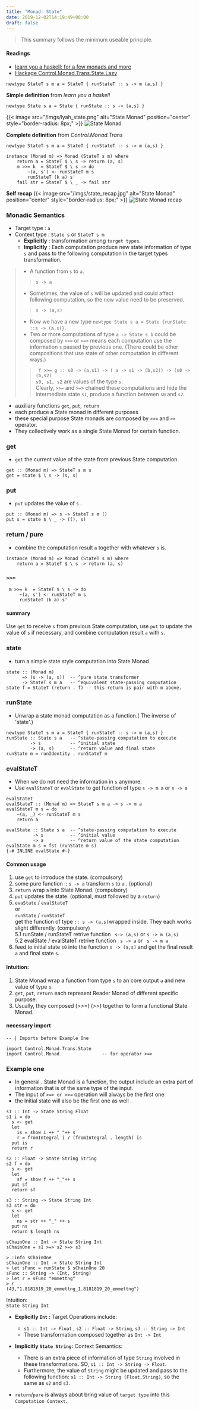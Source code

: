 ```yaml
---
title: "Monad: State"
date: 2019-12-02T14:19:49+08:00
draft: false 
---
```

> This summary follows the minimum useable principle.

#### Readings
- [learn you a haskell: for a few monads and more](http://learnyouahaskell.com/for-a-few-monads-more)
- [Hackage Control.Monad.Trans.State.Lazy](http://hackage.haskell.org/package/transformers-0.5.4.0/docs/src/Control-Monad-Trans-State-Lazy.html#StateT)

``` 
newtype StateT s m a = StateT { runStateT :: s -> m (a,s) }
```

**Simple definition** from *learn you a haskell*
```
newtype State s a = State { runState :: s -> (a,s) }  
```
{{< image src="/imgs/lyah_state.png" alt="State Monad" position="center" style="border-radius: 8px;" >}}
![State Monad](../imgs/lyah_state.png)


**Complete definition** from *Control.Monad.Trans*
```
newtype StateT s m a = StateT { runStateT :: s -> m (a,s) }

instance (Monad m) => Monad (StateT s m) where
    return a = StateT $ \ s -> return (a, s)
    m >>= k  = StateT $ \ s -> do
        ~(a, s') <- runStateT m s
        runStateT (k a) s'
    fail str = StateT $ \ _ -> fail str
```

**Self recap** 
{{< image src="/imgs/state_recap.jpg" alt="State Monad" position="center" style="border-radius: 8px;" >}}
![State Monad recap](../imgs/state_recap.jpg)



### Monadic Semantics 
- Target type : `a`
- Context type : `State s` or `StateT s m`
    - **Explicitly** : transformation among `target types`.
    - **Implicitly** : Each computation produce new state information of type `s` and pass to the following computation in the target types transformation. 

> - A function from `s` to `a`.
>> `s -> a` 
> - Sometimes, the value of `s` will be updated and could affect following computation, so the new value need to be preserved.
>>  `s -> (a,s)` 
> - Now we have a new type `newtype State s a = State {runState ::s -> (a,s)}`.
> - Two or more computations of type `a -> State s b` could be composed by `>>=` or `>=>` means each computation use the information `s` passed by previous one. (There could be other compositions that use state of other computation in different ways.)
>> ` f >>= g :: s0 -> (a,s1) -> ( a -> s1 -> (b,s2)) -> (s0 -> (b,s2)` \
>> `s0, s1, s2` are values of the type `s`.   
>> Clearly, `>>=` and `>=>` chained these computations and hide the intermediate state `s1`, produce a function between `s0` and `s2`.
- auxiliary functions `get`, `put`, `return`
- each produce a State monad in different purposes
- these special purpose State monads are composed by `>>=` and `>>` operator.
- They collectively work as a single State Monad for certain function.

### get
- `get` the current value of the state from previous State computation.
```
get :: (Monad m) => StateT s m s
get = state $ \ s -> (s, s)
```

### put
- `put` updates the value of `s` .
```
put :: (Monad m) => s -> StateT s m ()
put s = state $ \ _ -> ((), s)
```

### return / pure
- combine the computation result `a` together with whatever `s` is.
```
instance (Monad m) => Monad (StateT s m) where
    return a = StateT $ \ s -> return (a, s)
```
### `>>=`
```
 m >>= k  = StateT $ \ s -> do
     ~(a, s') <- runStateT m s
     runStateT (k a) s'
```
#### summary 
Use `get` to receive `s` from previous State computation, use `put` to update the value of `s` if necessary, and combine computation result `a` with `s`.

### state
- turn a simple state style computation into State Monad
```
state :: (Monad m)
      => (s -> (a, s))  -- ^pure state transformer
      -> StateT s m a   -- ^equivalent state-passing computation
state f = StateT (return . f) -- this return is pair with m above.
```

### runState
- Unwrap a state monad computation as a function.( The inverse of 'state'.)
```
newtype StateT s m a = StateT { runStateT :: s -> m (a,s) }
runState :: State s a   -- ^state-passing computation to execute
         -> s           -- ^initial state
         -> (a, s)      -- ^return value and final state
runState m = runIdentity . runStateT m
```

### evalStateT
- When we do not need the information in `s` anymore. 
- Use `evalStateT` or `evalState` to get function of type `s -> m a` or `s -> a`
```
evalStateT
evalStateT :: (Monad m) => StateT s m a -> s -> m a
evalStateT m s = do
    ~(a, _) <- runStateT m s
    return a
```
```
evalState :: State s a  -- ^state-passing computation to execute
          -> s          -- ^initial value
          -> a          -- ^return value of the state computation
evalState m s = fst (runState m s)
{-# INLINE evalState #-}
```

#### Common usage
1. use `get` to introduce the state. (compulsory)
2. some pure function :: `s -> a` transform `s` to `a` . (optional)
3. `return` wrap `a` into State Monad. (compulsory)
4. `put` updates the state. (optional, must followed by a `return`)
5. `evaState` / `evalStateT`    
             or   
    `runState` / `runStateT`    
  get the function of type ` :: s -> (a,s) `wrapped inside. They each works slight differently. (compulsory)    
    5.1 runState / runStateT retrive function ` s-> (a,s)` or `s -> m (a,s)`    
    5.2 evalState / evalStateT retrive function ` s -> a` or ` s -> m a`
6. feed to initial state `s0` into the function `s -> (a,s)` and get the final result `a` and final state `s`.

#### Intuition:
1. State Monad wrap a function from type `s` to an core output `a` and new value of type `s`.
2. `get`, `put`, `return` each represent Reader Monad of different specific purpose.
3. Usually, they composed (>>=) (>>) together to form a functional State Monad.

#### necessary import 
```
-- | Imports before Example One

import Control.Monad.Trans.State
import Control.Monad                -- for operator >=>
```
### Example one

- In general . State Monad is a function, the output include an extra part of information that is of the same type of the input.
- The input of `>=> or >>=` operation will always be the first one
- the Initial state will also be the first one as well .
```
s1 :: Int -> State String Float
s1 i = do
  s <- get
  let
    is = show i ++ "_"++ s
    r = fromIntegral i / (fromIntegral . length) is
  put is
  return r
```

```
s2 :: Float -> State String String
s2 f = do
  s <- get
  let
    sf = show f ++ "_"++ s
  put sf
  return sf
```

```
s3 :: String -> State String Int
s3 str = do
  s <- get
  let
    ns = str ++ "_" ++ s
  put ns
  return $ length ns
```

```
sChainOne :: Int -> State String Int
sChainOne = s1 >=> s2 >=> s3
```

```
> :info sChainOne
sChainOne :: Int -> State String Int
> let sFunc = runState $ sChainOne 20
sFunc :: String -> (Int, String) 	
> let r = sFunc "emmettng"
> r
(43,"1.8181819_20_emmettng_1.8181819_20_emmettng")
```

Intuition:\
`State String Int`
- **Explicitly `Int` :** Target Operations include:
    - `s1 :: Int -> Float` , `s2 :: Float -> String`, `s3 :: String -> Int`
    - These transformation composed together as `Int -> Int`
- **Implicitly `State String`:** Context Semantics: 
    - There is an extra piece of information of type `String` involved in these transformations. SO,  `s1 :: Int -> String -> Float`. 
    - Furthermore, the value of `String` might be updated and pass to the following function: `s1 :: Int -> String (Float,String)`, so the same as `s2` and `s3`.

- `return`/`pure` is always about bring value of `target type` into this `Computation Context`.
